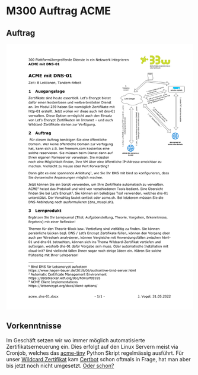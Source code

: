 # M300 Auftrag ACME

## Auftrag
![auftrag-olat](images/acme_dns-01.png)

## Vorkenntnisse
Im Geschäft setzen wir wo immer möglich automatisierte Zertifikatserneuerung ein. Dies erfolgt auf den Linux Servern meist via Cronjob, welches das [acme-tiny](https://github.com/diafygi/acme-tiny) Python Skript regelmässig ausführt. Für unser [Wildcard Zertifikat](glossar/wildcard.md) kam [Certbot](https://certbot.eff.org/) schon oftmals in Frage, hat man aber bis jetzt noch nicht umgesetzt. [Oder schon?](aufgaben/)